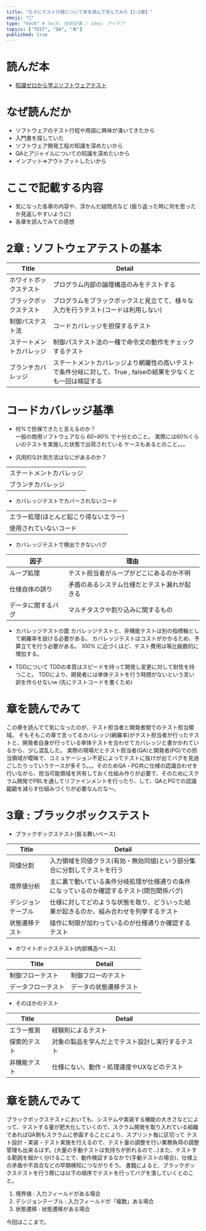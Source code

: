 ```yaml
---
title: "久々にテスト行程について本を読んで学んでみた【1~3章】"
emoji: "🐙"
type: "tech" # tech: 技術記事 / idea: アイデア
topics: ["TEST", "QA", "本"]
published: true
---
```


# 読んだ本
* [知識ゼロから学ぶソフトウェアテスト](https://www.amazon.co.jp/dp/B00HQ7S5CA/ref=dp-kindle-redirect?_encoding=UTF8&btkr=1)  

# なぜ読んだか
* ソフトウェアのテスト行程や用語に興味が湧いてきたから
* 入門書を探していた
* ソフトウェア開発工程の知識を深めたいから
* QAとアジャイルについての知識を深めたいから
* インプット=>アウトプットしたいから


# ここで記載する内容
* 気になった各章の内容や、浮かんだ疑問点など
(振り返った時に何を思ったか見返しやすいように)
* 各章を読んでみての感想

# 2章 : ソフトウェアテストの基本 
|  Title  |  Detail  |
| ---- | ---- |
|  ホワイトボックステスト  |  プログラム内部の論理構造のみをテストする  |
|  ブラックボックステスト | プログラムをブラックボックスと見立てて、様々な入力を行うテスト(コードは利用しない)   |
|  制御パステスト法 |  コードカバレッジを担保するテスト  |
|  ステートメントカバレッジ |  制御パステスト法の一種で命令文の動作をチェックするテスト  |
| ブランチカバレッジ  | ステートメントカバレッジより網羅性の高いテストで条件分岐に対して、True , falseの結果を少なくとも一回は検証する  |  

# コードカバレッジ基準
* 何%で担保できたと言えるのか？  
一般の商用ソフトウェアなら *60~90%* で十分とのこと。
実際には60%くらいのテストを実施した状態で出荷されている
ケースもあるとのこと。。。


* 汎用的な計測方法はなにがあるのか？  

|   | 
| ---- |
| ステートメントカバレッジ  |  
|ブランチカバレッジ |

* カバレッジテストでカバーされないコード  

|   | 
| ---- |
| エラー処理(ほとんど起こり得ないエラー)  |  
|使用されていないコード |

* カバレッジテストで検出できないバグ  

| 因子 | 理由 |
| ---- | ---- |   
| ループ処理  | テスト担当者がループがどこにあるのか不明 |  
| 仕様自体の誤り | 矛盾のあるシステム仕様だとテスト漏れが起きる |  
| データに関するバグ | マルチタスクや割り込みに関するもの | 

* カバレッジテストの罠
カバレッジテストと、非機能テストは別の指標軸として網羅率を設ける必要がある。
カバレッジテストはコストがかかるため、予算立てを行う必要がある。
*100%* に近づくほど、テスト費用は等比級数的に増加する。

* TDDについて
TDDの本質はスピードを持って開発し変更に対して耐性を持つこと。
TDDにより、開発者には単体テストを行う時間がないという言い訳を作らせないw (先にテストコードを書くため) 

# 章を読んでみて
この章を読んでて気になったのが、テスト担当者と開発者間でのテスト担当領域。
そもそもこの章で言ってるカバレッジ(網羅率)がテスト担当者が行ったテストと、開発者自身が行っている単体テストを合わせてカバレッジと書かかれているから、少し混乱した。
実際の現場だとテスト担当者(QA)と開発者(PG)での担当領域が曖昧で、コミュケーション不足によってテストに抜けが出てバグを見過ごしたりっていうケースが多そう。。。そのためQA・PG共に仕様の認識合わせを行いながら、担当可能領域を共有しておく仕組み作りが必要で、そのためにスクラム開発でPBLを通してリファインメントを行ったり、して、QAとPGでの認識齟齬を減らす仕組みづくりが必要なんだな〜。


# 3章 : ブラックボックステスト

* ブラックボックステスト(振る舞いベース)  

|  Title  |  Detail  |
| ---- | ---- |
|  同値分割  | 入力領域を同値クラス(有効・無効同値)という部分集合に分割してテストを行う |
|  境界値分析 | 主に裏で動いている条件分岐処理が仕様通りの条件になっているのか確認するテスト(閉包関係バグ) |
|  デシジョンテーブル | 仕様に対してどのような状態を取り、どういった結果が起きるのか、組み合わせを列挙するテスト |
|  状態遷移テスト | 操作に制限が加わっているのが仕様通りか確認するテスト |

* ホワイトボックステスト(内部構造ベース)

|  Title  |  Detail  |
| ---- | ---- |
| 制御フローテスト  |  制御フローのテスト  |
|  データフローテスト | データの状態遷移テスト   |

* そのほかのテスト

|  Title  |  Detail  |
| ---- | ---- |
| エラー推測  |  経験則によるテスト  |
| 探索的テスト | 対象の製品を学んだ上でテスト設計し実行するテスト |
| 非機能テスト | 仕様にない、動作・処理速度やUXなどのテスト   |

# 章を読んでみて
ブラックボックステストにおいても、システムや実装する機能の大きさなどによって、テストする量が肥大化していくので、スクラム開発を取り入れている組織であればQA側もスクラムに参画することにより、スプリント毎に区切って
テスト設計・実装・テスト実施を行えるので、テスト量の調整を行い業務負荷の調整管理も出来るはず。(大量の手動テストは気持ちが折れるので...)また、テストする範囲を細かく分けることで、動作検証するなかで(手動テストの場合)、仕様上の矛盾や不具合などの早期検知につながりそう。
書籍によると、ブラックボックステストを行う際には以下の順序でテストを行ってバグを潰していくとのこと。
1. 境界値 : 入力フィールドがある場合
2. デシジョンテーブル : 入力フィールドが「複数」ある場合
3. 状態遷移 : 状態遷移がある場合

今回はここまで。
